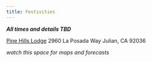 ```yaml
---
title: Festivities
---
```


_**All times and details TBD**_

[Pine Hills Lodge](http://www.pinehillslodge.com/)
2960 La Posada Way
Julian, CA 92036

_watch this space for maps and forecasts_
